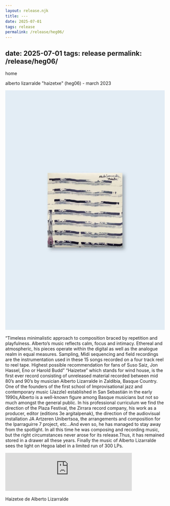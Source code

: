 ```yaml
---
layout: release.njk
title: ---
date: 2025-07-01
tags: release
permalink: /release/heg06/
---
```


date: 2025-07-01
tags: release
permalink: /release/heg06/
---

home

alberto lizarralde "haizetxe" (heg06) - march 2023

![Haizetxe](../public/assets/Heg06_A.webp)

“Timeless minimalistic approach to composition braced by repetition and playfulness. Alberto’s music reflects calm, focus and intimacy. Ethereal and atmospheric, his pieces operate within the digital as well as the analogue realm in equal measures. Sampling, Midi sequencing and field recordings are the instrumentation used in these 15 songs recorded on a four track reel to reel tape. Highest possible recommendation for fans of Suso Saiz, Jon Hassel, Eno or Harold Budd”
     “Haizetxe” which stands for wind house, is the first ever record consisting of unreleased material recorded between mid 80’s and 90’s by musician Alberto Lizarralde in Zaldibia, Basque Country.
     One of the founders of the first school of Improvisational jazz and contemporary music (Jazzle) established in San Sebastián in the early 1990s,Alberto is a well-known figure among Basque musicians but not so
     much amongst the general public. In his professional curriculum we find the direction of the Plaza Festival, the Zirrara record company, his work as a producer, editor (editions 3e argitalpenak), the direction of the
     audiovisual installation JA Artzeren Unibertsoa, the arrangements and composition for the Iparraguirre 7 project, etc...And even so, he has
     managed to stay away from the spotlight.
     In all this time he was composing and recording music, but the right circumstances never arose for its release.Thus, it has remained stored in a
     drawer all these years. Finally the music of Alberto Lizarralde sees the light on Hegoa label in a limited run of 300 LPs.

<iframe seamless="" src="https://bandcamp.com/EmbeddedPlayer/album=1199694725/size=large/bgcol=ffffff/linkcol=0687f5/tracklist=false/artwork=small/transparent=true/" style="border: 0; width: 400px; height: 120px;">
<a href="https://hegoadiskak.bandcamp.com/album/haizetxe">
      Haizetxe de Alberto Lizarralde
     </a>
</iframe>

Haizetxe de Alberto Lizarralde
